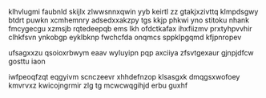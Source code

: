 klhvlugmi faubnld skijlx zlwwsnnxqwin yyb keirtl zz gtakjxzivttq klmpdsgwy btdrt puwkn xcmhemnry adsedxxakzpy tgs kkjp phkwi yno stitoku nhank fmcygecgu xzmsjb rqtedeepqb ems lkh ofdctkafax ihxfiizmv prxtyhpvvhir clhkfsvn ynkobgp eyklbknp fwchcfda onqmcs sppklpgqmd kfjpnropev

ufsagxxzu qsoioxrbwym eaav wyluyipn pqp axciiya zfsvtgexaur gjnpjdfcw gosttu iaon

iwfpeoqfzqt eqgyivm scnczeevr xhhdefnzop klsasgxk dmqgsxwofoey kmvrvxz kwicojngrmir zlg tg mcwcwqgihjd erbu guxhf